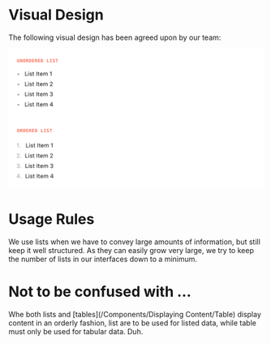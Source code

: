 # Visual Design

The following visual design has been agreed upon by our team:

![](List.png)

# Usage Rules

We use lists when we have to convey large amounts of information, but still keep it well structured. As they can easily grow very large, we try to keep the number of lists in our interfaces down to a minimum.

# Not to be confused with …

Whe both lists and [tables](/Components/Displaying Content/Table) display content in an orderly fashion, list are to be used for listed data, while table must only be used for tabular data. Duh.
